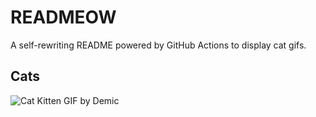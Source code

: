 # READMEOW

A self-rewriting README powered by GitHub Actions to display cat gifs.

## Cats

![Cat Kitten GIF by Demic](https://media3.giphy.com/media/v1.Y2lkPTlhY2QwMmRhM2h4NTI2Z2FsZmlpYjc3Z28zYXNwZXg5MnhmMnAxMzEzZGkzemlhaiZlcD12MV9naWZzX3NlYXJjaCZjdD1n/3oriO0OEd9QIDdllqo/200.gif)
